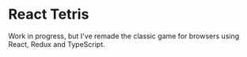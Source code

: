 # React Tetris

Work in progress, but I've remade the classic game for browsers using React, Redux and TypeScript.
